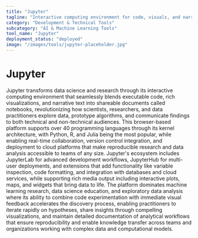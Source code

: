 ```yaml
---
title: "Jupyter"
tagline: "Interactive computing environment for code, visuals, and narrative text; used for research and prototyping"
category: "Development & Technical Tools"
subcategory: "AI & Machine Learning Tools"
tool_name: "Jupyter"
deployment_status: "deployed"
image: "/images/tools/jupyter-placeholder.jpg"
---
```


# Jupyter

Jupyter transforms data science and research through its interactive computing environment that seamlessly blends executable code, rich visualizations, and narrative text into shareable documents called notebooks, revolutionizing how scientists, researchers, and data practitioners explore data, prototype algorithms, and communicate findings to both technical and non-technical audiences. This browser-based platform supports over 40 programming languages through its kernel architecture, with Python, R, and Julia being the most popular, while enabling real-time collaboration, version control integration, and deployment to cloud platforms that make reproducible research and data analysis accessible to teams of any size. Jupyter's ecosystem includes JupyterLab for advanced development workflows, JupyterHub for multi-user deployments, and extensions that add functionality like variable inspection, code formatting, and integration with databases and cloud services, while supporting rich media output including interactive plots, maps, and widgets that bring data to life. The platform dominates machine learning research, data science education, and exploratory data analysis where its ability to combine code experimentation with immediate visual feedback accelerates the discovery process, enabling practitioners to iterate rapidly on hypotheses, share insights through compelling visualizations, and maintain detailed documentation of analytical workflows that ensure reproducibility and enable knowledge transfer across teams and organizations working with complex data and computational models.